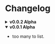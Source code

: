 # Changelog

<details>
<summary><b>
v0.0.2 Alpha
</b></summary>

- New
	- [Clean Tooltips](https://modrinth.com/mod/vMoHe8uI)
        - Enhances tooltip for better visuals for enchantments, durability, etc.
	- [Cobble Card Quest](https://modrinth.com/mod/oMpr9edn)
	- [Cobblemon Extra Data](https://modrinth.com/mod/97Az7HCf)
	- [Cobblemon Repel](https://modrinth.com/mod/u8TYP2M6)
	- [Cobblemon: PokeMarks](https://modrinth.com/mod/eVcxUsxc)
	- [CobblemonExtras](https://modrinth.com/mod/TXoSDUCh)
	- [Eggs - Cobblemon Addon](https://modrinth.com/mod/jyVqIISn)
	- [Fast Backup](https://modrinth.com/mod/ZHKrK8Rp)
	- [Furnies](https://modrinth.com/mod/BEIW1eno)
	- [Mini Effects](https://modrinth.com/mod/UqcThEX0)
	- [More Compatibility Variants (Oh The Biomes We've Gone)](https://modrinth.com/mod/jwSzLWcy)
	- [NoCollision](https://modrinth.com/mod/XIGtm28Z)
	- [Presence Footsteps](https://modrinth.com/mod/rcTfTZr3)
	- [Status Effect Bars](https://modrinth.com/mod/x02cBj9Y)
	- [Structure Layout Optimizer](https://modrinth.com/mod/ayPU0OHc)
	- [Talk Bubbles](https://modrinth.com/mod/BUpChT1v)
	- [What Are They Up To](https://modrinth.com/mod/AtB5mHky)

	- [BetterEnd Elytra Fix](https://modrinth.com/mod/SI5hDEuA)
	- [Command Structures](https://modrinth.com/mod/WEfvvlnl)
	- [Joy of Painting](https://modrinth.com/mod/YOs4tZea)
	- [LuckPerms](https://modrinth.com/mod/Vebnzrzj)
	- [Music Maker Mod](https://modrinth.com/mod/qQpWCN75)
	- [My Nether's Delight Refabricated](https://modrinth.com/mod/uIOfYdnw)
	- [Panda Per World Seed](https://modrinth.com/mod/RYKoV05B)
	- [PatPat](https://modrinth.com/mod/dw7LChq9)
	- [Seed Delight](https://modrinth.com/mod/70AHjgqV)
	- [SkinRestorer](https://modrinth.com/mod/ghrZDhGW)
	- [SpawnPoint](https://modrinth.com/mod/D4y6AJ5H)
	- [Starter Structure](https://modrinth.com/mod/gi80Z09B)
	- [WITS](https://modrinth.com/mod/AVo2esap)
- Update
    - Cobblemon Size Variations /
        - 1.0.1 -> 1.6.1
        - Pokemon now uses a linear distribution where the value from 0-255 is normalized into 0.8 - 1.20. 20+-% size variations.
- Changed
    - Particle Rain /
        - Enabled ground fog since it has been fixed on the latest update.
    - Stendhal
        - Disabled unicode chat button
- Removed
    - Stylish Effect /
        - Problem with Simple Voice Chat icons, and many other UI buttons, like Stendhal.
    - Durability tooltip /
        - Clean tooltip has this
    - Particular /
        - Config file was still there
    - Talk Balloons /
        - A mod's breaking it, too lazy to find it, tried other mod instead.
    
</details>

<details open>
<summary><b>
v0.0.1 Alpha
</b></summary>

- too many to list.
</details>